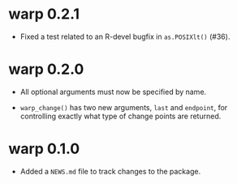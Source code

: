 # warp 0.2.1

* Fixed a test related to an R-devel bugfix in `as.POSIXlt()` (#36).

# warp 0.2.0

* All optional arguments must now be specified by name.

* `warp_change()` has two new arguments, `last` and `endpoint`, for controlling
  exactly what type of change points are returned.

# warp 0.1.0

* Added a `NEWS.md` file to track changes to the package.
